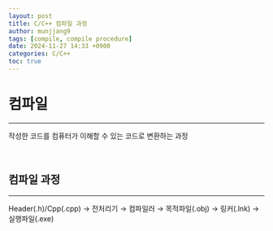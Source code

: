 ```yaml
---
layout: post
title: C/C++ 컴파일 과정
author: munjjang9
tags: [compile, compile procedure]
date: 2024-11-27 14:33 +0900
categories: C/C++
toc: true
---
```


# 컴파일
---
작성한 코드를 컴퓨터가 이해할 수 있는 코드로 변환하는 과정

<br>

## 컴파일 과정
---
Header(.h)/Cpp(.cpp) → 전처리기 → 컴파일러 → 목적파일(.obj) → 링커(.lnk) → 실행파일(.exe)
